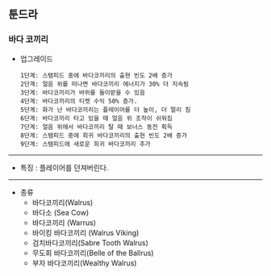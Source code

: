 ## 툰드라
### 바다 코끼리

+ 업그레이드

      1단계: 스탬피드 중에 바다코끼리의 출현 빈도 2배 증가
      2단계: 얼음 위를 떠나면 바다코끼리 에너지가 30% 더 지속됨
      3단계: 바다코끼리가 바위를 들이받을 수 있음
      4단계: 바다코끼리의 티켓 수익 50% 증가.
      5단계: 화가 난 바다코끼리는 플레이어를 더 높이, 더 멀리 침
      6단계: 바다코끼리 타고 있을 때 얼음 위 조작이 쉬워짐
      7단계: 얼음 위에서 바다코끼리 탈 때 보너스 동전 획득
      8단계: 스탬피드 중에 희귀 바다코끼리의 출현 빈도 2배 증가
      9단계: 스탬피드에 새로운 희귀 바다코끼리 추가
      
***
+ 특징 : 플레이어를 던져버린다.
***
* 종류
    + 바다코끼리(Walrus)
    + 바다소 (Sea Cow)
    + 바다코끼리 (Warrus)
    + 바이킹 바다코끼리 (Walrus Viking)
    + 검치바다코끼리(Sabre Tooth Walrus)
    + 무도회 바다코끼리(Belle of the Ballrus)
    + 부자 바다코끼리(Wealthy Walrus)
